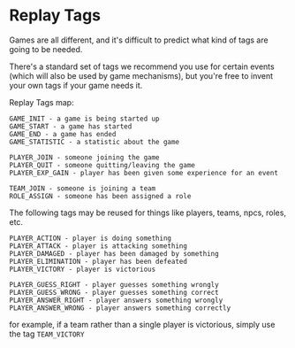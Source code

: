 Replay Tags
===========

Games are all different, and it's difficult to predict what kind of tags are going to be needed.

There's a standard set of tags we recommend you use for certain events (which will also be used by game mechanisms), but you're free to invent your own tags if your game needs it.

Replay Tags map:
```
GAME_INIT - a game is being started up
GAME_START - a game has started
GAME_END - a game has ended
GAME_STATISTIC - a statistic about the game

PLAYER_JOIN - someone joining the game
PLAYER_QUIT - someone quitting/leaving the game
PLAYER_EXP_GAIN - player has been given some experience for an event

TEAM_JOIN - someone is joining a team
ROLE_ASSIGN - someone has been assigned a role
```

The following tags may be reused for things like players, teams, npcs, roles, etc.
```
PLAYER_ACTION - player is doing something
PLAYER_ATTACK - player is attacking something
PLAYER_DAMAGED - player has been damaged by something
PLAYER_ELIMINATION - player has been defeated
PLAYER_VICTORY - player is victorious

PLAYER_GUESS_RIGHT - player guesses something wrongly
PLAYER_GUESS_WRONG - player guesses something correct
PLAYER_ANSWER_RIGHT - player answers something wrongly
PLAYER_ANSWER_WRONG - player answers something correctly
```

for example, if a team rather than a single player is victorious, simply use the tag `TEAM_VICTORY`